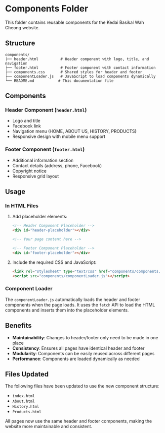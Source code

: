 # Components Folder

This folder contains reusable components for the Kedai Basikal Wah Cheong website.

## Structure

```
components/
├── header.html          # Header component with logo, title, and navigation
├── footer.html          # Footer component with contact information
├── components.css       # Shared styles for header and footer
├── componentLoader.js   # JavaScript to load components dynamically
└── README.md           # This documentation file
```

## Components

### Header Component (`header.html`)
- Logo and title
- Facebook link
- Navigation menu (HOME, ABOUT US, HISTORY, PRODUCTS)
- Responsive design with mobile menu support

### Footer Component (`footer.html`)
- Additional information section
- Contact details (address, phone, Facebook)
- Copyright notice
- Responsive grid layout

## Usage

### In HTML Files
1. Add placeholder elements:
   ```html
   <!-- Header Component Placeholder -->
   <div id="header-placeholder"></div>
   
   <!-- Your page content here -->
   
   <!-- Footer Component Placeholder -->
   <div id="footer-placeholder"></div>
   ```

2. Include the required CSS and JavaScript:
   ```html
   <link rel="stylesheet" type="text/css" href="components/components.css">
   <script src="components/componentLoader.js"></script>
   ```

### Component Loader
The `componentLoader.js` automatically loads the header and footer components when the page loads. It uses the `fetch` API to load the HTML components and inserts them into the placeholder elements.

## Benefits

- **Maintainability**: Changes to header/footer only need to be made in one place
- **Consistency**: Ensures all pages have identical header and footer
- **Modularity**: Components can be easily reused across different pages
- **Performance**: Components are loaded dynamically as needed

## Files Updated

The following files have been updated to use the new component structure:
- `index.html`
- `About.html`
- `History.html`
- `Products.html`

All pages now use the same header and footer components, making the website more maintainable and consistent. 